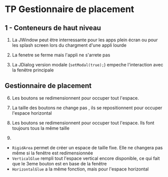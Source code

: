 # TP Gestionnaire de placement

## 1 - Conteneurs de haut niveau

1) La JWindow peut être interressante pour les apps plein écran ou pour les splash screen lors du chargment d'une appli lourde

3) La fenetre se ferme mais l'appli ne s'arrete pas

5) La JDialog version modale (`setModal(true);`) empeche l'interaction avec la fenêtre principale

## Gestionnaire de placement

6) Les boutons se redimensionnent pour occuper tout l'espace.

7) La taille des boutons ne change pas , ils se repositionnent pour occuper l'espace horizontal

8) Les boutons se redimensionnent pour occuper tout l'espace. Ils font toujours tous la même taille

9) 
* `RigidArea` permet de créer un espace de taille fixe. Elle ne changera pas même si la fenêtre est redimensionnée
* `VerticalGlue` rempli tout l'espace vertical encore disponible, ce qui fait que le 3eme bouton est en base de la fenêtre
* `HorizontalGlue` a la même fonction, mais pour l'espace horizontal


